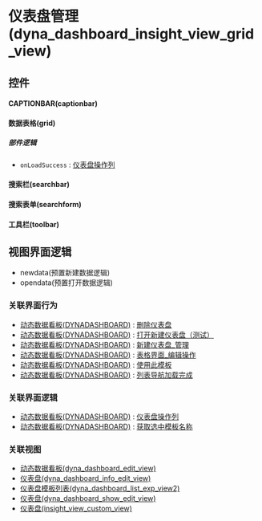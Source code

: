 # 仪表盘管理(dyna_dashboard_insight_view_grid_view)  <!-- {docsify-ignore-all} -->



## 控件
#### CAPTIONBAR(captionbar)
#### 数据表格(grid)

##### 部件逻辑
* `onLoadSuccess` : [仪表盘操作列](module/Base/dyna_dashboard/uilogic/control_del)
#### 搜索栏(searchbar)
#### 搜索表单(searchform)
#### 工具栏(toolbar)

## 视图界面逻辑
  * newdata(预置新建数据逻辑)
  * opendata(预置打开数据逻辑)


### 关联界面行为
  * [动态数据看板(DYNADASHBOARD)](module/Base/dyna_dashboard) : [删除仪表盘](module/Base/dyna_dashboard#界面行为)
  * [动态数据看板(DYNADASHBOARD)](module/Base/dyna_dashboard) : [打开新建仪表盘（测试）](module/Base/dyna_dashboard#界面行为)
  * [动态数据看板(DYNADASHBOARD)](module/Base/dyna_dashboard) : [新建仪表盘_管理](module/Base/dyna_dashboard#界面行为)
  * [动态数据看板(DYNADASHBOARD)](module/Base/dyna_dashboard) : [表格界面_编辑操作](module/Base/dyna_dashboard#界面行为)
  * [动态数据看板(DYNADASHBOARD)](module/Base/dyna_dashboard) : [使用此模板](module/Base/dyna_dashboard#界面行为)
  * [动态数据看板(DYNADASHBOARD)](module/Base/dyna_dashboard) : [列表导航加载完成](module/Base/dyna_dashboard#界面行为)

### 关联界面逻辑
  * [动态数据看板(DYNADASHBOARD)](module/Base/dyna_dashboard) : [仪表盘操作列](module/Base/dyna_dashboard/uilogic/control_del)
  * [动态数据看板(DYNADASHBOARD)](module/Base/dyna_dashboard) : [获取选中模板名称](module/Base/dyna_dashboard/uilogic/fill_choosed_board_name)

### 关联视图
  * [动态数据看板(dyna_dashboard_edit_view)](app/view/dyna_dashboard_edit_view)
  * [仪表盘(dyna_dashboard_info_edit_view)](app/view/dyna_dashboard_info_edit_view)
  * [仪表盘模板列表(dyna_dashboard_list_exp_view2)](app/view/dyna_dashboard_list_exp_view2)
  * [仪表盘(dyna_dashboard_show_edit_view)](app/view/dyna_dashboard_show_edit_view)
  * [仪表盘(insight_view_custom_view)](app/view/insight_view_custom_view)

<script>
 const { createApp } = Vue
  createApp({
    data() {
      return {

      }
    }
  }).use(ElementPlus).mount('#app')
</script>